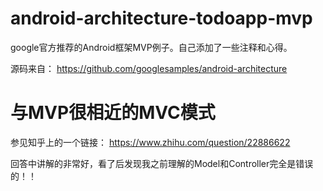# android-architecture-todoapp-mvp
google官方推荐的Android框架MVP例子。自己添加了一些注释和心得。

源码来自：
https://github.com/googlesamples/android-architecture

# 与MVP很相近的MVC模式
参见知乎上的一个链接：
https://www.zhihu.com/question/22886622

回答中讲解的非常好，看了后发现我之前理解的Model和Controller完全是错误的！！
